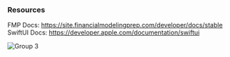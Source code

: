 ### Resources
FMP Docs: https://site.financialmodelingprep.com/developer/docs/stable <br>
SwiftUI Docs: https://developer.apple.com/documentation/swiftui

![Group 3](https://github.com/user-attachments/assets/c97db67e-4588-4e8a-84e6-ae26c3b85585)
